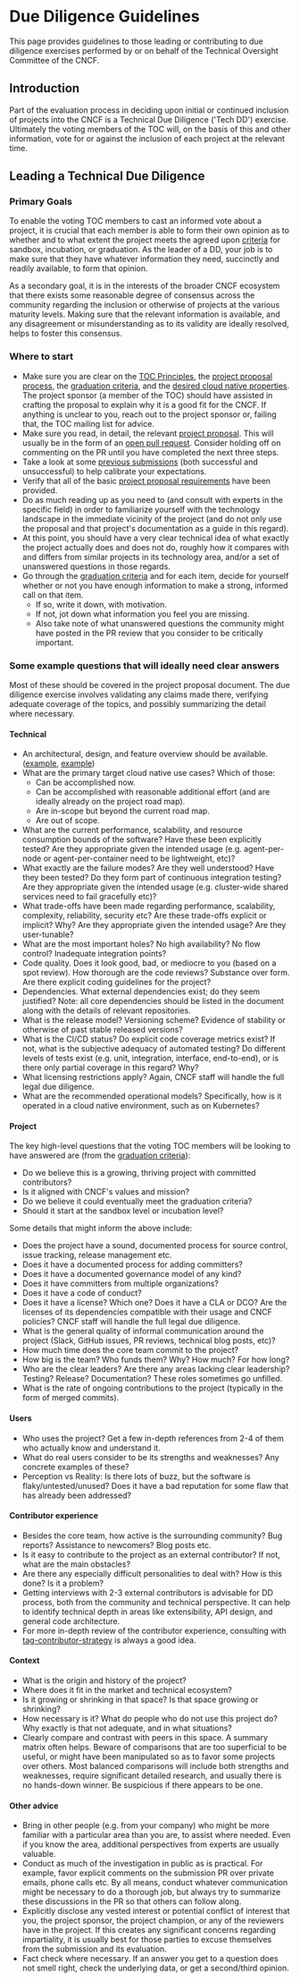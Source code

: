 # Due Diligence Guidelines

This page provides guidelines to those leading or contributing to due
diligence exercises performed by or on behalf of the Technical
Oversight Committee of the CNCF.

## Introduction

Part of the evaluation process in deciding upon initial or continued
inclusion of projects into the CNCF is a Technical Due Diligence
('Tech DD') exercise.  Ultimately the voting members of the TOC will,
on the basis of this and other information, vote for or against the
inclusion of each project at the relevant time.

## Leading a Technical Due Diligence

### Primary Goals

To enable the voting TOC members to cast an informed vote about a
project, it is crucial that each member is able to form their own
opinion as to whether and to what extent the project meets the agreed
upon [criteria](https://github.com/cncf/toc/blob/main/process/graduation_criteria.md) for
sandbox, incubation, or graduation. As the leader of a DD, your job
is to make sure that they have whatever information they need,
succinctly and readily available, to form that opinion.

As a secondary goal, it is in the interests of the broader CNCF
ecosystem that there exists some reasonable degree of consensus across
the community regarding the inclusion or otherwise of projects at the
various maturity levels.  Making sure that the relevant information is
available, and any disagreement or misunderstanding as to its
validity are ideally resolved, helps to foster this consensus.

### Where to start

* Make sure you are clear on the [TOC Principles](https://github.com/cncf/toc/blob/main/PRINCIPLES.md),
  the [project proposal process](https://github.com/cncf/toc/blob/main/process/project_proposals.md),
  the [graduation criteria](https://github.com/cncf/toc/blob/main/process/graduation_criteria.md),
  and the [desired cloud native properties](https://www.cncf.io/about/charter/).  The project sponsor (a member
  of the TOC) should have assisted in crafting the proposal to explain why it is a good fit for the CNCF. If anything is
  unclear to you, reach out to the project sponsor or, failing that, the TOC mailing list for advice.
* Make sure you read, in detail, the relevant [project proposal](https://github.com/cncf/toc/tree/main/proposals).
  This will usually be in the form of an [open pull request](https://github.com/cncf/toc/pulls).
  Consider holding off on commenting on the PR until you have completed the next three steps.
* Take a look at some [previous submissions](https://github.com/cncf/toc/pulls?utf8=%E2%9C%93&q=is%3Apr)
  (both successful and unsuccessful) to help calibrate your expectations.
* Verify that all of the basic [project proposal requirements](https://github.com/cncf/toc/blob/main/process/project_proposals.md) have been provided.
* Do as much reading up as you need to (and consult with experts in the specific field) in order to familiarize yourself with the technology
  landscape in the immediate vicinity of the project (and do not only use the proposal and that project's documentation as a guide in this regard).
* At this point, you should have a very clear technical idea of what exactly the project actually does and does not do, roughly how it compares with and differs from
  similar projects in its technology area, and/or a set of unanswered questions in those regards.
* Go through the [graduation criteria](https://github.com/cncf/toc/blob/main/process/graduation_criteria.md) and for each item,
  decide for yourself whether or not you have enough information to make a strong, informed call on that item.
  * If so, write it down, with motivation.
  * If not, jot down what information you feel you are missing.
  * Also take note of what unanswered questions the community might have posted in the PR review that you consider
    to be critically important.

### Some example questions that will ideally need clear answers

Most of these should be covered in the project proposal document.  The
due diligence exercise involves validating any claims made there,
verifying adequate coverage of the topics, and possibly summarizing
the detail where necessary.

#### Technical

* An architectural, design, and feature overview should be available.
  ([example](https://github.com/docker/notary/blob/master/docs/service_architecture.md),
  [example](https://github.com/docker/notary/blob/master/docs/command_reference.md))
* What are the primary target cloud native use cases?  Which of those:
  * Can be accomplished now.
  * Can be accomplished with reasonable additional effort (and are ideally already on the project road map).
  * Are in-scope but beyond the current road map.
  * Are out of scope.
* What are the current performance, scalability, and resource consumption bounds of the software?  Have these been explicitly tested?
  Are they appropriate given the intended usage (e.g. agent-per-node or agent-per-container need to be lightweight, etc)?
* What exactly are the failure modes?  Are they well understood?  Have they been tested?  Do they form part of continuous integration testing?
  Are they appropriate given the intended usage (e.g. cluster-wide shared services need to fail gracefully etc)?
* What trade-offs have been made regarding performance, scalability, complexity, reliability, security etc?  Are these trade-offs explicit or implicit?
  Why?  Are they appropriate given the intended usage?  Are they user-tunable?
* What are the most important holes? No high availability? No flow control? Inadequate integration points?
* Code quality.  Does it look good, bad, or mediocre to you (based on a spot review).  How thorough are the code reviews? Substance over form.
  Are there explicit coding guidelines for the project?
* Dependencies.  What external dependencies exist; do they seem justified?  Note: all core dependencies should be listed in the document along with the details of relevant repositories.
* What is the release model?  Versioning scheme?  Evidence of stability or otherwise of past stable released versions?
* What is the CI/CD status?  Do explicit code coverage metrics exist? If not, what is the subjective adequacy of automated testing?
  Do different levels of tests exist (e.g. unit, integration, interface, end-to-end), or is there only partial coverage in this regard?  Why?
* What licensing restrictions apply?  Again, CNCF staff will handle the full legal due diligence.
* What are the recommended operational models?  Specifically, how is it operated in a cloud native environment, such as on Kubernetes?

#### Project

The key high-level questions that the voting TOC members will be looking to have answered are (from the [graduation criteria](https://github.com/cncf/toc/blob/main/process/graduation_criteria.md)):

* Do we believe this is a growing, thriving project with committed contributors?
* Is it aligned with CNCF's values and mission?
* Do we believe it could eventually meet the graduation criteria?
* Should it start at the sandbox level or incubation level?

Some details that might inform the above include:

* Does the project have a sound, documented process for source control, issue tracking, release management etc.
* Does it have a documented process for adding committers?
* Does it have a documented governance model of any kind?
* Does it have committers from multiple organizations?
* Does it have a code of conduct?
* Does it have a license? Which one? Does it have a CLA or DCO? Are the licenses of its dependencies compatible with their usage and CNCF policies?
  CNCF staff will handle the full legal due diligence.
* What is the general quality of informal communication around the project (Slack, GitHub issues, PR reviews, technical blog posts, etc)?
* How much time does the core team commit to the project?
* How big is the team? Who funds them? Why? How much? For how long?
* Who are the clear leaders? Are there any areas lacking clear leadership? Testing? Release? Documentation? These roles sometimes go unfilled.
* What is the rate of ongoing contributions to the project (typically in the form of merged commits).

#### Users

* Who uses the project?  Get a few in-depth references from 2-4 of them who actually know and understand it.
* What do real users consider to be its strengths and weaknesses?  Any concrete examples of these?
* Perception vs Reality:  Is there lots of buzz, but the software is flaky/untested/unused?  Does it have a bad reputation for some flaw that has already been addressed?

#### Contributor experience

* Besides the core team, how active is the surrounding community? Bug reports? Assistance to newcomers? Blog posts etc.
* Is it easy to contribute to the project as an external contributor? If not, what are the main obstacles?
* Are there any especially difficult personalities to deal with? How is this done? Is it a problem?
* Getting interviews with 2-3 external contributors is advisable for DD process, both from the community and technical perspective. It can help to identify technical depth in areas like extensibility, API design, and general code architecture.
* For more in-depth review of the contributor experience, consulting with [tag-contributor-strategy](https://github.com/cncf/tag-contributor-strategy) is always a good idea.

#### Context

* What is the origin and history of the project?
* Where does it fit in the market and technical ecosystem?
* Is it growing or shrinking in that space?  Is that space growing or shrinking?
* How necessary is it? What do people who do not use this project do?  Why exactly is that not adequate, and in what situations?
* Clearly compare and contrast with peers in this space.  A summary matrix often helps.
  Beware of comparisons that are too superficial to be useful, or might have been manipulated so as to favor some projects over others.
  Most balanced comparisons will include both strengths and weaknesses, require significant detailed research, and usually there is no hands-down winner.
  Be suspicious if there appears to be one.

#### Other advice

* Bring in other people (e.g. from your company) who might be more familiar with a
  particular area than you are, to assist where needed. Even if you know the area,
  additional perspectives from experts are usually valuable.
* Conduct as much of the investigation in public as is practical. For example, favor explicit comments on the
  submission PR over private emails, phone calls etc. By all means, conduct whatever communication might be
  necessary to do a thorough job, but always try to summarize these discussions in the PR so that others can follow along.
* Explicitly disclose any vested interest or potential conflict of interest that you, the project sponsor,
  the project champion, or any of the reviewers have in the project. If this creates any significant concerns regarding
  impartiality, it is usually best for those parties to excuse themselves from the submission and its evaluation.
* Fact check where necessary. If an answer you get to a question does not smell right, check the underlying data, or get a second/third opinion.
